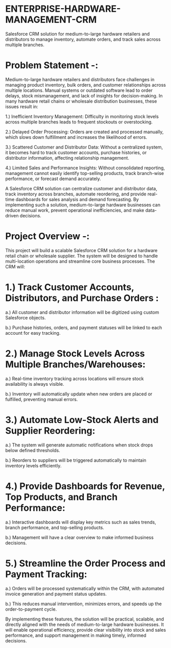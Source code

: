 # ENTERPRISE-HARDWARE-MANAGEMENT-CRM
Salesforce CRM solution for medium-to-large hardware retailers and distributors to manage inventory, automate orders, and track sales across multiple branches.

# Problem Statement -:
Medium-to-large hardware retailers and distributors face challenges in managing product inventory, bulk orders, and customer relationships across multiple locations. Manual systems or outdated software lead to order delays, stock mismanagement, and lack of insights for decision-making. In many hardware retail chains or wholesale distribution businesses, these issues result in:

1.) Inefficient Inventory Management: Difficulty in monitoring stock levels across multiple branches leads to frequent stockouts or overstocking.

2.) Delayed Order Processing: Orders are created and processed manually, which slows down fulfillment and increases the likelihood of errors.

3.) Scattered Customer and Distributor Data: Without a centralized system, it becomes hard to track customer accounts, purchase histories, or distributor information, affecting relationship management.

4.) Limited Sales and Performance Insights: Without consolidated reporting, management cannot easily identify top-selling products, track branch-wise performance, or forecast demand accurately.

A Salesforce CRM solution can centralize customer and distributor data, track inventory across branches, automate reordering, and provide real-time dashboards for sales analysis and demand forecasting. By implementing such a solution, medium-to-large hardware businesses can reduce manual work, prevent operational inefficiencies, and make data-driven decisions.

# Project Overview -:
This project will build a scalable Salesforce CRM solution for a hardware retail chain or wholesale supplier. The system will be designed to handle multi-location operations and streamline core business processes. The CRM will:

# 1.) Track Customer Accounts, Distributors, and Purchase Orders :
a.) All customer and distributor information will be digitized using custom Salesforce objects.  

b.) Purchase histories, orders, and payment statuses will be linked to each account for easy tracking.

# 2.) Manage Stock Levels Across Multiple Branches/Warehouses:
a.) Real-time inventory tracking across locations will ensure stock availability is always visible.

b.) Inventory will automatically update when new orders are placed or fulfilled, preventing manual errors.

# 3.) Automate Low-Stock Alerts and Supplier Reordering:
a.) The system will generate automatic notifications when stock drops below defined thresholds.

b.) Reorders to suppliers will be triggered automatically to maintain inventory levels efficiently.

# 4.) Provide Dashboards for Revenue, Top Products, and Branch Performance:
a.) Interactive dashboards will display key metrics such as sales trends, branch performance, and top-selling products.

b.) Management will have a clear overview to make informed business decisions.

# 5.) Streamline the Order Process and Payment Tracking:
a.) Orders will be processed systematically within the CRM, with automated invoice generation and payment status updates.

b.) This reduces manual intervention, minimizes errors, and speeds up the order-to-payment cycle.



By implementing these features, the solution will be practical, scalable, and directly aligned with the needs of medium-to-large hardware businesses. It will enable operational efficiency, provide clear visibility into stock and sales performance, and support management in making timely, informed decisions.
